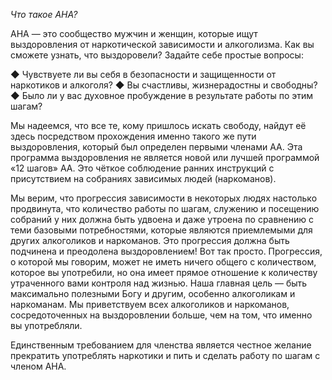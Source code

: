 *Что такое АНА?*

АНА — это сообщество мужчин и женщин, которые ищут выздоровления от наркотической зависимости и алкоголизма. Как вы сможете узнать, что выздоровели? Задайте себе простые вопросы:

  ◆ Чувствуете ли вы себя в безопасности и защищенности от наркотиков и алкоголя?
  ◆ Вы счастливы, жизнерадостны и свободны?
  ◆ Было ли у вас духовное пробуждение в результате работы по этим шагам?

Мы надеемся, что все те, кому пришлось искать свободу, найдут её здесь посредством прохождения именно такого же пути выздоровления, который был определен первыми членами АА. Эта программа выздоровления не является новой или лучшей программой «12 шагов» АА. Это чёткое соблюдение ранних инструкций с присутствием на собраниях зависимых людей (наркоманов).

Мы верим, что прогрессия зависимости в некоторых людях настолько продвинута, что количество работы по шагам, служению и посещению собраний у них должна быть удвоена и даже утроена по сравнению с теми базовыми потребностями, которые являются приемлемыми для других алкоголиков и наркоманов. Это прогрессия должна быть подчинена и преодолена выздоровлением! Вот так просто. Прогрессия, о которой мы говорим, может не иметь ничего общего с количеством, которое вы употребили, но она имеет прямое отношение к количеству утраченного вами контроля над жизнью. Наша главная цель — быть максимально полезными Богу и другим, особенно алкоголикам и наркоманам. Мы приветствуем всех алкоголиков и наркоманов, сосредоточенных на выздоровлении больше, чем на том, что именно вы употребляли.

Единственным требованием для членства является честное желание прекратить употреблять наркотики и пить и сделать работу по шагам с членом АНА.
